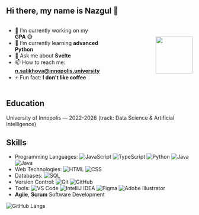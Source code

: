 ## Hi there, my name is Nazgul 👋

<div style="display: flex; align-items: center;">
  <div style="flex: 1;">

  - 🔭 I’m currently working on my **GPA** 😅
  - 🌱 I’m currently learning **advanced Python**
  - 💬 Ask me about **Svelte**
  - 📫 How to reach me: **n.salikhova@innopolis.university**
  - ⚡ Fun fact: **I don't like coffee**

  </div>
  <div style="flex: 1;">
    <img src="https://media.giphy.com/media/M9gbBd9nbDrOTu1Mqx/giphy.gif" width="100" align="right"/>
  </div>
</div>


## Education
University of Innopolis — 2022-2026 (track: Data Science & Artificial Intelligence)

## Skills
- Programming Languages: 
  ![JavaScript](https://img.shields.io/badge/JavaScript-Beginner-yellow)
  ![TypeScript](https://img.shields.io/badge/Typescript-Beginner-yellow)
  ![Python](https://img.shields.io/badge/Python-Intermediate-blue)
  ![Java](https://img.shields.io/badge/Java-Intermediate-blue)
  ![Java](https://img.shields.io/badge/C/C++-Intermediate-blue)
- Web Technologies: 
  ![HTML](https://img.shields.io/badge/HTML-green)
  ![CSS](https://img.shields.io/badge/CSS-green)
- Databases: 
  ![SQL](https://img.shields.io/badge/MySQL-Beginner-yellow)
- Version Control: 
  ![Git](https://img.shields.io/badge/Git-green)
  ![GitHub](https://img.shields.io/badge/GitHub-green)
- Tools: 
  ![VS Code](https://img.shields.io/badge/VS%20Code-green)
  ![IntelliJ IDEA](https://img.shields.io/badge/IntelliJ%20IDEA-green)
  ![Figma](https://img.shields.io/badge/Figma-purple)
  ![Adobe Illustrator](https://img.shields.io/badge/Adobe%20Illustrator-purple)
- **Agile**, **Scrum** Software Development

<!-- ![GitHub Stats](https://github-readme-stats.vercel.app/api?username=Nazgulitos&show_icons=true&theme=radical) -->
![GitHub Langs](https://github-readme-stats.vercel.app/api/top-langs/?username=Nazgulitos&layout=compact&theme=blue-white)

